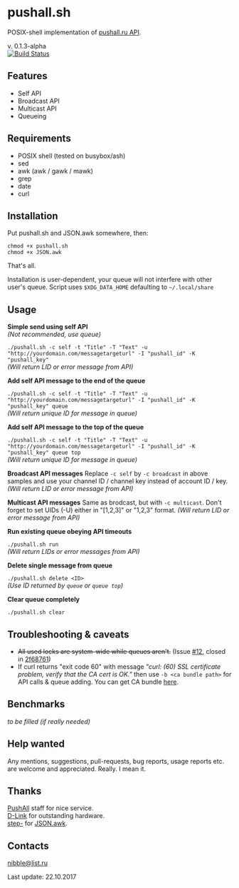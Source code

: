# pushall.sh

POSIX-shell implementation of [pushall.ru API](https://pushall.ru/blog/api).

v. 0.1.3-alpha  
[![Build Status](https://travis-ci.org/nibb13/pushall.sh.svg?branch=master)](https://travis-ci.org/nibb13/pushall.sh)

## Features

* Self API
* Broadcast API
* Multicast API
* Queueing

## Requirements

* POSIX shell (tested on busybox/ash)
* sed
* awk (awk / gawk / mawk)
* grep
* date
* curl

## Installation

Put pushall.sh and JSON.awk somewhere, then:

	chmod +x pushall.sh
	chmod +x JSON.awk

That's all.

Installation is user-dependent, your queue will not interfere with other user's queue.
Script uses `$XDG_DATA_HOME` defaulting to `~/.local/share`

## Usage

**Simple send using self API**  
*(Not recommended, use queue)*

`./pushall.sh -c self -t "Title" -T "Text" -u "http://yourdomain.com/messagetargeturl" -I "pushall_id" -K "pushall_key"`  
*(Will return LID or error message from API)*

**Add self API message to the end of the queue**

`./pushall.sh -c self -t "Title" -T "Text" -u "http://yourdomain.com/messagetargeturl" -I "pushall_id" -K "pushall_key" queue`  
*(Will return unique ID for message in queue)*

**Add self API message to the top of the queue**

`./pushall.sh -c self -t "Title" -T "Text" -u "http://yourdomain.com/messagetargeturl" -I "pushall_id" -K "pushall_key" queue top`  
*(Will return unique ID for message in queue)*

**Broadcast API messages**
Replace `-c self` by `-c broadcast` in above samples and use your channel ID / channel key instead of account ID / key.
*(Will return LID or error message from API)*

**Multicast API messages**
Same as brodcast, but with `-c multicast`. Don't forget to set UIDs (-U) either in "[1,2,3]" or "1,2,3" format.
*(Will return LID or error message from API)*

**Run existing queue obeying API timeouts**

`./pushall.sh run`  
*(Will return LIDs or error messages from API)*

**Delete single message from queue**

`./pushall.sh delete <ID>`  
*(Use ID returned by `queue` or `queue top`)*

**Clear queue completely**

`./pushall.sh clear`

## Troubleshooting & caveats

* ~~All used locks are system-wide while queues aren't.~~ (Issue [#12](https://github.com/nibb13/pushall.sh/issues/12), closed in [2f68761](https://github.com/nibb13/pushall.sh/commit/2f68761b95c11cbda751d4bb4cdebad1e54059ad))
* If curl returns "exit code 60" with message *"curl: (60) SSL certificate problem, verify that the CA cert is OK."* then use `-b <ca bundle path>` for API calls & queue adding. You can get CA bundle [here](https://curl.haxx.se/docs/caextract.html).

## Benchmarks

*to be filled (if really needed)*

## Help wanted

Any mentions, suggestions, pull-requests, bug reports, usage reports etc. are welcome and appreciated. Really. I mean it.

## Thanks

[PushAll](https://pushall.ru) staff for nice service.  
[D-Link](http://dlink.com) for outstanding hardware.  
[step-](https://github.com/step-) for [JSON.awk](https://github.com/step-/JSON.awk).

## Contacts

<nibble@list.ru>  

Last update: 22.10.2017
